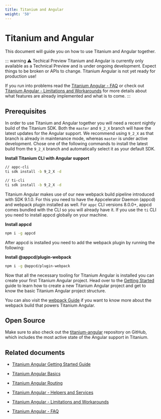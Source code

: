 ```yaml
---
title: Titanium and Angular
weight: '50'
---
```


# Titanium and Angular

This document will guide you on how to use Titanium and Angular together.

::: warning ⚠️ Techical Preview
Titanium and Angular is currently only available as a Technical Preview and is under ongoing development. Expect things to be broken or APIs to change. Titanium Angular is not yet ready for production use!

If you run into problems read the [Titanium Angular - FAQ](/guide/Titanium_SDK/Titanium_SDK_Guide/Titanium_and_Angular/Titanium_Angular_-_FAQ/) or check out [Titanium Angular - Limitations and Workarounds](/guide/Titanium_SDK/Titanium_SDK_Guide/Titanium_and_Angular/Titanium_Angular_-_Limitations_and_Workarounds/) for more details about what features are already implemented and what is to come.
:::

## Prerequisites

In order to use Titanium and Angular together you will need a recent nightly build of the Titanium SDK. Both the `master` and `9_2_X` branch will have the latest updates for the Angular support. We recommend using `9_2_X` as that branch is already in maintenance mode, whereas `master` is under active development. Chose one of the following commands to install the latest build from the `9_2_X` branch and automatically select it as your default SDK.

**Install Titanium CLI with Angular support**

```bash
// appc-cli
ti sdk install -b 9_2_X -d

// ti-cli
ti sdk install -b 9_2_X -d
```

Titanium Angular makes use of our new webpack build pipeline introduced with SDK 9.1.0. For this you need to have the Appcelerator Daemon (appcd) and webpack plugin installed as well. For `appc` CLI versions 8.0.0+, appcd comes bundled with the CLI so you will already have it. If you use the `ti` CLI you need to install appcd globally on your machine.

**Install appcd**

```bash
npm i -g appcd
```

After appcd is installed you need to add the webpack plugin by running the following:

**Install @appcd/plugin-webpack**

```bash
npm i -g @appcd/plugin-webpack
```

Now that all the necessary tooling for Titanium Angular is installed you can create your first Titanium Angular project. Head over to the [Getting Started](/guide/Titanium_SDK/Titanium_SDK_Guide/Titanium_and_Angular/Titanium_Angular_Getting_Started_Guide/) guide to learn how to create a new Titanium Angular project and get to know the basic Titanium Angular project structure.

You can also visit the [webpack Guide](/guide/Titanium_SDK/Titanium_SDK_How-tos/Webpack_Guide/) if you want to know more about the webpack build that powers Titanium Angular.

## Open Source

Make sure to also check out the [titanium-angular](https://github.com/tidev/titanium-angular) repository on GitHub, which includes the most active state of the Angular support in Titanium.

## Related documents

* [Titanium Angular Getting Started Guide](/guide/Titanium_SDK/Titanium_SDK_Guide/Titanium_and_Angular/Titanium_Angular_Getting_Started_Guide/)

* [Titanium Angular Basics](/guide/Titanium_SDK/Titanium_SDK_Guide/Titanium_and_Angular/Titanium_Angular_Basics/)

* [Titanium Angular Routing](/guide/Titanium_SDK/Titanium_SDK_Guide/Titanium_and_Angular/Titanium_Angular_Routing/)

* [Titanium Angular - Helpers and Services](/guide/Titanium_SDK/Titanium_SDK_Guide/Titanium_and_Angular/Titanium_Angular_-_Helpers_and_Services/)

* [Titanium Angular - Limitations and Workarounds](/guide/Titanium_SDK/Titanium_SDK_Guide/Titanium_and_Angular/Titanium_Angular_-_Limitations_and_Workarounds/)

* [Titanium Angular - FAQ](/guide/Titanium_SDK/Titanium_SDK_Guide/Titanium_and_Angular/Titanium_Angular_-_FAQ/)
